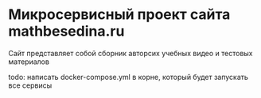 # Микросервисный проект сайта mathbesedina.ru

Сайт представляет собой сборник авторсих учебных видео и тестовых материалов

todo: написать docker-compose.yml в корне, который будет запускать все сервисы